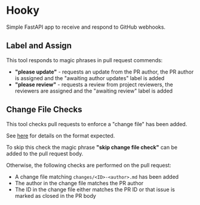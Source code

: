 # Hooky

Simple FastAPI app to receive and respond to GitHub webhooks.

## Label and Assign

This tool responds to magic phrases in pull request commends:
* **"please update"** - requests an update from the PR author,
  the PR author is assigned and the "awaiting author updates" label is added
* **"please review"** - requests a review from project reviewers,
  the reviewers are assigned and the "awaiting review" label is added

## Change File Checks

This tool checks pull requests to enforce a "change file" has been added.

See [here](https://github.com/pydantic/pydantic/tree/master/changes#pending-changes) for details on the format
expected.

To skip this check the magic phrase **"skip change file check"** can be added to the pull request body.

Otherwise, the following checks are performed on the pull request:
* A change file matching `changes/<ID>-<author>.md` has been added
* The author in the change file matches the PR author
* The ID in the change file either matches the PR ID or that issue is marked as closed in the PR body

